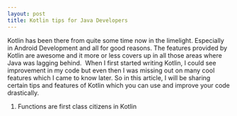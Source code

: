 ```yaml
---
layout: post
title: Kotlin tips for Java Developers
---
```


Kotlin has been there from quite some time now in the limelight. Especially in Android Development and all for good reasons. The features provided by Kotlin are awesome and it more or less covers up in all those areas where Java was lagging behind. 
When I first started writing Kotlin, I could see improvement in my code but even then I was missing out on many cool features which I came to know later.
So in this article, I will be sharing certain tips and features of Kotlin which you can use and improve your code drastically.

1. Functions are first class citizens in Kotlin